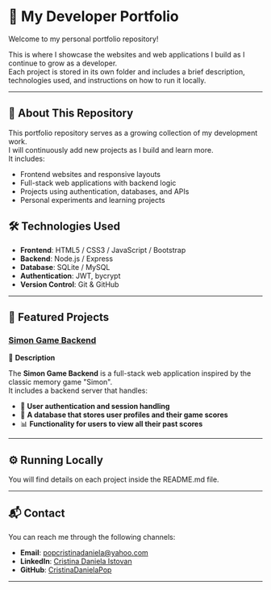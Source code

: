 # 💼 My Developer Portfolio

Welcome to my personal portfolio repository! 

This is where I showcase the websites and web applications I build as I continue to grow as a developer.  
Each project is stored in its own folder and includes a brief description, technologies used, and instructions on how to run it locally.  

---

## 📌 About This Repository

This portfolio repository serves as a growing collection of my development work.  
I will continuously add new projects as I build and learn more.  
It includes:

- Frontend websites and responsive layouts
- Full-stack web applications with backend logic
- Projects using authentication, databases, and APIs
- Personal experiments and learning projects

## 🛠 Technologies Used

- **Frontend**: HTML5 / CSS3 / JavaScript / Bootstrap
- **Backend**: Node.js / Express
- **Database**: SQLite / MySQL
- **Authentication**: JWT, bycrypt
- **Version Control**: Git & GitHub

---

## 📂 Featured Projects

### [Simon Game Backend](./simon-game-backend)

🔹 **Description**  

The **Simon Game Backend** is a full-stack web application inspired by the classic memory game "Simon".  
It includes a backend server that handles:

- 🔐 **User authentication and session handling**
- 💾 **A database that stores user profiles and their game scores**
- 📊 **Functionality for users to view all their past scores**

---

## ⚙️ Running Locally

You will find details on each project inside the README.md file.

---

## 📬 Contact

You can reach me through the following channels:

- **Email**: [popcristinadaniela@yahoo.com](mailto:popcristinadaniela@yahoo.com)
- **LinkedIn**: [Cristina Daniela Istovan](https://www.linkedin.com/in/cristina-daniela-istovan-7b0291250)
- **GitHub**: [CristinaDanielaPop](https://github.com/CristinaDanielaPop)

---
